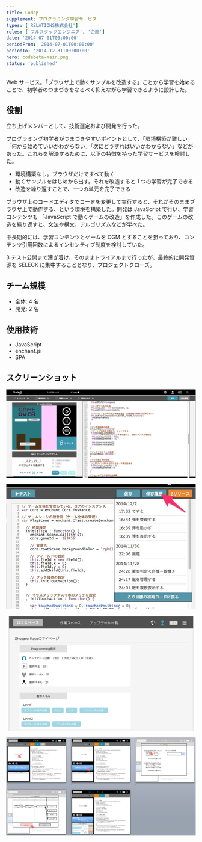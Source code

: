 ```yaml
---
title: Codeβ
supplement: プログラミング学習サービス
types: ['RELATIONS株式会社']
roles: ['フルスタックエンジニア', '企画']
date: '2014-07-01T00:00:00'
periodFrom: '2014-07-01T00:00:00'
periodTo: '2014-12-31T00:00:00'
hero: codebeta-main.png
status: 'published'
---
```


Web サービス。「ブラウザ上で動くサンプルを改造する」ことから学習を始めることで、初学者のつまづきをなるべく抑えながら学習できるように設計した。

## 役割

立ち上げメンバーとして、技術選定および開発を行った。

プログラミング初学者がつまづきやすいポイントとして、「環境構築が難しい」「何から始めていいかわからない」「次にどうすればいいかわからない」などがあった。これらを解決するために、以下の特徴を持った学習サービスを検討した。

- 環境構築なし。ブラウザだけですべて動く
- 動くサンプルをはじめから出す。それを改造すると 1 つの学習が完了できる
- 改造を繰り返すことで、一つの単元を完了できる

ブラウザ上のコードエディタでコードを変更して実行すると、それがそのままブラウザ上で動作する、という環境を構築した。開発は JavaScript で行い、学習コンテンツも 「JavaScript で動くゲームの改造」を作成した。このゲームの改造を繰り返すと、文法や構文、アルゴリズムなどが学べた。

中長期的には、学習コンテンツとゲームを CGM とすることを狙っており、コンテンツ引用回数によるインセンティブ制度を検討していた。

β テスト公開まで漕ぎ着け、そのままトライアルまで行ったが、最終的に開発資源を SELECK に集中することとなり、プロジェクトクローズ。

## チーム規模

- 全体: 4 名
- 開発: 2 名

## 使用技術

- JavaScript
- enchant.js
- SPA

## スクリーンショット

![開発画面](codebeta-main.png)

![履歴](codebeta-history.jpg)

![あなたのステータス](codebeta-status.png)

![概要](codebeta-overview.png)
